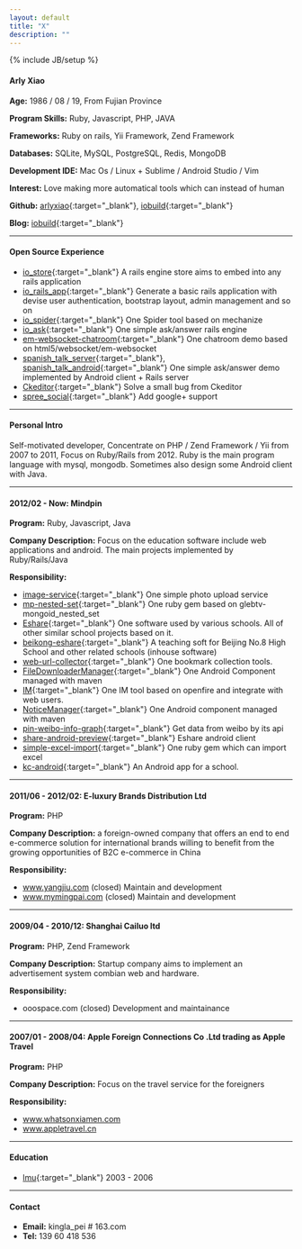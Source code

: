 ```yaml
---
layout: default
title: "X"
description: ""
---
```

{% include JB/setup %}


#### Arly Xiao

**Age:** 1986 / 08 / 19, From Fujian Province

**Program Skills:** Ruby, Javascript, PHP, JAVA

**Frameworks:**
Ruby on rails, Yii Framework, Zend Framework

**Databases:** SQLite, MySQL, PostgreSQL, Redis, MongoDB

**Development IDE:** Mac Os / Linux + Sublime / Android Studio / Vim

**Interest:** Love making more automatical tools which can instead of human




**Github:** 
[arlyxiao](https://github.com/arlyxiao){:target="_blank"}, 
[iobuild](https://github.com/iobuild){:target="_blank"}

**Blog:** 
[iobuild](http://iobuild.github.io){:target="_blank"}



***




#### Open Source Experience

* [io_store](https://github.com/iobuild/io_store){:target="_blank"} A rails engine store aims to embed into any rails application
* [io_rails_app](https://github.com/iobuild/io_rails_app){:target="_blank"} Generate a basic rails application with devise user authentication, bootstrap layout, admin management and so on
* [io_spider](https://github.com/iobuild/io_spider){:target="_blank"} One Spider tool based on mechanize
* [io_ask](https://github.com/iobuild/io_ask){:target="_blank"} One simple ask/answer rails engine
* [em-websocket-chatroom](https://github.com/arlyxiao/em-websocket-chatroom){:target="_blank"} One chatroom demo based on html5/websocket/em-websocket 
* [spanish_talk_server](https://github.com/arlyxiao/spanish_talk_server){:target="_blank"}, [spanish_talk_android](https://github.com/arlyxiao/spanish_talk_android){:target="_blank"} One simple ask/answer demo implemented by Android client + Rails server
* [Ckeditor](https://github.com/galetahub/ckeditor/pull/489){:target="_blank"} Solve a small bug from Ckeditor
* [spree_social](https://github.com/spree-contrib/spree_social/pull/45){:target="_blank"} Add google+ support



***



#### Personal Intro
Self-motivated developer, Concentrate on PHP / Zend Framework / Yii from 2007 to 2011, Focus on Ruby/Rails from 2012. Ruby is the main program language with mysql, mongodb. Sometimes also design some Android client with Java.


***




#### 2012/02 - Now: Mindpin

**Program:** Ruby, Javascript, Java

**Company Description:** Focus on the education software include web applications and android. The main projects implemented by Ruby/Rails/Java

**Responsibility:**

* [image-service](https://github.com/mindpin/image-service){:target="_blank"} One simple photo upload service
* [mp-nested-set](https://github.com/mindpin/mp-nested-set){:target="_blank"} One ruby gem based on glebtv-mongoid_nested_set
* [Eshare](https://github.com/mindpin/eshare){:target="_blank"} One software used by various schools. All of other similar school projects based on it.
* [beikong-eshare](https://github.com/mindpin/beikong-eshare){:target="_blank"} A teaching soft for Beijing No.8 High School and other related schools (inhouse software)
* [web-url-collector](https://github.com/mindpin/web-url-collector){:target="_blank"} One bookmark collection tools.
* [FileDownloaderManager](https://github.com/mindpin/FileDownloaderManager){:target="_blank"} One Android Component managed with maven
* [IM](https://github.com/mindpin/knowledge-space-net-lib/wiki/%E5%9C%A8%E7%8E%B0%E6%9C%89web%E6%9C%8D%E5%8A%A1%E4%B8%8B%E9%83%A8%E7%BD%B2openfire%E5%B9%B6%E6%95%B4%E5%90%88%E7%94%A8%E6%88%B7%E7%9A%84%E6%96%B9%E6%A1%88){:target="_blank"} One IM tool based on openfire and integrate with web users.
* [NoticeManager](https://github.com/mindpin/NoticeManager){:target="_blank"} One Android component managed with maven
* [pin-weibo-info-graph](https://github.com/mindpin/pin-weibo-info-graph){:target="_blank"} Get data from weibo by its api
* [share-android-preview](https://github.com/mindpin/eshare-android-preview){:target="_blank"} Eshare android client
* [simple-excel-import](https://github.com/mindpin/simple-excel-import){:target="_blank"} One ruby gem which can import excel
* [kc-android](https://github.com/mindpin/kc-android){:target="_blank"} An Android app for a school.


***

#### 2011/06 - 2012/02: E-luxury Brands Distribution Ltd

**Program:** PHP

**Company Description:** a foreign-owned company that offers an end to end e-commerce solution for international brands willing to benefit from the growing opportunities of B2C e-commerce in China

**Responsibility:**

* www.yangjiu.com (closed) Maintain and development
* www.mymingpai.com (closed) Maintain and development


***



#### 2009/04 - 2010/12: Shanghai Cailuo ltd

**Program:** PHP, Zend Framework

**Company Description:** Startup company aims to implement an advertisement system combian web and hardware.

**Responsibility:**

* ooospace.com (closed) Development and maintainance




***



#### 2007/01 - 2008/04: Apple Foreign Connections Co .Ltd trading as Apple Travel

**Program:** PHP

**Company Description:** Focus on the travel service for the foreigners

**Responsibility:**

* www.whatsonxiamen.com
* www.appletravel.cn


***


#### Education
* [lmu](http://www.lmu.cn){:target="_blank"} 2003 - 2006



***



#### Contact
* **Email:** kingla_pei # 163.com
* **Tel:** 139 60 418 536


